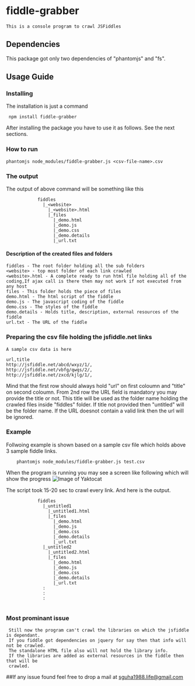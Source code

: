 # fiddle-grabber
	This is a console program to crawl JSFiddles

## Dependencies
This package got only two dependencies of "phantomjs" and "fs".

## Usage Guide
### Installing

The installation is just a command

```
 npm install fiddle-grabber
```

After installing the package you have to use it as follows. See the next sections.

### How to run
```	
phantomjs node_modules/fiddle-grabber.js <csv-file-name>.csv
```

### The output

The output of above command will be something like this

```
			fiddles
			  |_<website>
			  	|_<website>.html
			  	|_files
			  	  |_demo.html
			  	  |_demo.js
			  	  |_demo.css
			  	  |_demo.details
			  	  |_url.txt
```			  	  

#### Description of the created files and folders
```
fiddles - The root folder holding all the sub folders
<website> - top most folder of each link crawled
<website>.html - A complete ready to run html file holding all of the coding,If ajax call is there then may not work if not executed from any host
files - This folder holds the piece of files
demo.html - The html script of the fiddle
demo.js - The javascript coding of the fiddle
demo.css - The styles of the fiddle
demo.details - Holds title, description, external resources of the fiddle
url.txt - The URL of the fiddle
```
### Preparing the csv file holding the jsfiddle.net links
	
	A sample csv data is here
```
url,title
http://jsfiddle.net/abcd/wxyz/1/,
http://jsfiddle.net/vbfg/qwqs/2/,
http://jsfiddle.net/zxcd/kjlg/1/,
```	
 Mind that the first row should always hold "url" on first coloumn and "title" on second coloumn.
 From 2nd row the URL field is mandatory you may provide the title or not. This title will be used as the folder name holding the crawled files inside "fiddles" folder. If title not provided then "untitled<indec>"
 will be the folder name. If the URL doesnot contain a valid link then the url will be ignored.

### Example
Follwoing example is shown based on a sample csv file which holds above 3 sample fiddle links.
```
	phantomjs node_modules/fiddle-grabber.js test.csv	    
```
When the program is running you may see a screen like following which will show the progress
	![Image of Yaktocat](http://i.imgur.com/f9PzfJz.png)

The script took 15-20 sec to crawl every link. And here is the output.

```
			fiddles
			  |_untitled1
			  	|_untitled1.html
			  	|_files
			  	  |_demo.html
			  	  |_demo.js
			  	  |_demo.css
			  	  |_demo.details
			  	  |_url.txt
			  |_untitled2
			  	|_untitled2.html
			  	|_files
			  	  |_demo.html
			  	  |_demo.js
			  	  |_demo.css
			  	  |_demo.details
			  	  |_url.txt
			  :
			  :
			  :	  			  
			  	  
```
### Most prominant issue

```
 Still now the program can't crawl the libraries on which the jsfiddle is dependant.
 If you fiddle got dependencies on jquery for say then that info will not be crawled.
 The standalone HTML file also will not hold the library info. 
 If the libraries are added as external resources in the fiddle then that will be
 crawled.
```

##If any issue found feel free to drop a mail at sguha1988.life@gmail.com

